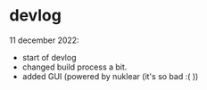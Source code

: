 # devlog
11 december 2022:
- start of devlog
- changed build process a bit.
- added GUI (powered by nuklear (it's so bad :( ))

